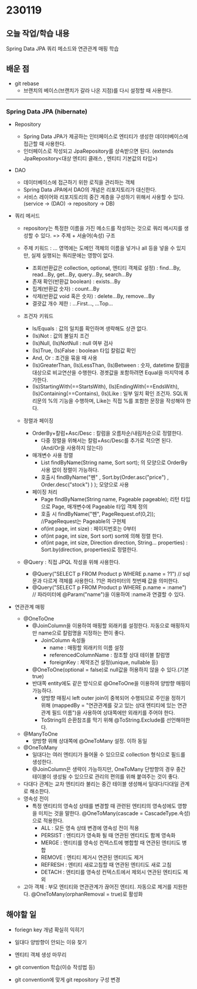 # 230119

## 오늘 작업/학습 내용

Spring Data JPA 쿼리 메소드와 연관관계 매핑 학습

## 배운 점

- git rebase
	- 브랜치의 베이스(브랜치가 갈라 나온 지점)를 다시 설정할 때 사용한다.

------------------------------------------------------------------------------------
### Spring Data JPA (hibernate)

- Repository
	- Spring Data JPA가 제공하는 인터페이스로 엔티티가 생성한 데이터베이스에 접근할 때 사용한다.
	- 인터페이스로 작성되고 JpaRepository를 상속받으면 된다. (extends JpaRepository<대상 엔티티 클래스 , 엔티티 기본값의 타입>)

- DAO
	- 데이터베이스에 접근하기 위한 로직을 관리하는 객체
	- Spring Data JPA에서 DAO의 개념은 리포지토리가 대신한다.
	- 서비스 레이어와 리포지토리의 중간 계층을 구성하기 위해서 사용할 수 있다.(service -> (DAO) -> repository -> DB)

- 쿼리 메서드
	- repository는 특정한 이름을 가진 메소드를 작성하는 것으로 쿼리 메시지를 생성할 수 있다. => 주제 + 서술어(속성) 구조
	- 주제 키워드 :  ... 영역에는 도메인 객체의 이름을 넣거나 all 등을 넣을 수 있지만, 실제 실행되는 쿼리문에는 영향이 없다.
		- 조회(반환값은 collection, optional, 엔티티 객체로 설정) : find...By, read...By, get...By, query...By, search...By
		- 존재 확인(반환값 boolean) : exists...By
		- 집계(반환값 숫자) : count...By
		- 삭제(반환값 void 혹은 숫자) : delete...By, remove...By
		- 결괏값 개수 제한 : ...First<number>..., ...Top<number>...
		
	- 조건자 키워드
		- Is/Equals : 값의 일치를 확인하며 생략해도 상관 없다.
		- (Is)Not : 값의 불일치 조건
		- (Is)Null, (Is)NotNull : null 여부 검사
		- (Is)True, (Is)False : boolean 타입 칼럼값 확인
		- And, Or : 조건을 묶을 때 사용
		- (Is)GreaterThan, (Is)LessThan, (Is)Between : 숫자, datetime 칼럼을 대상으로 비교연산을 수행한다. 경곗값을 포함하려면 Equal을 마지막에 추가한다.
		- (Is)StartingWith(==StartsWith), (Is)EndingWith(==EndsWith), (Is)Containing(==Contains), (Is)Like : 일부 일치 확인 조건자. SQL쿼리문의 %의 기능을 수행하며, Like는 직접 %를 포함한 문장을 작성해야 한다.

	- 정렬과 페이징
		- OrderBy+칼럼+Asc/Desc : 칼럼을 오름차순/내림차순으로 정렬한다.
			- 다중 정렬을 위해서는 칼럼+Asc/Desc를 추가로 적으면 된다.(And/Or을 사용하지 않는다)
		- 매개변수 사용 정렬
			- List<Product> findByName(String name, Sort sort); 의 모양으로 OrderBy 사용 없이 정렬이 가능하다.
			- 호출시 findByName("펜" , Sort.by(Order.asc("price") , Order.desc("stock") ) ); 모양으로 사용
		- 페이징 처리 
			- Page<Product> findByName(String name, Pageable pageable); 리턴 타입으로 Page, 매개변수에 Pageable 타입 객체 정의
			- 호출 시 findByName("펜", PageRequest.of(0,2));  //PageRequest는 Pageable의 구현체
			- of(int page, int size) : 페이지번호는 0부터
			- of(int page, int size, Sort sort) sort에 의해 정렬 한다.
			- of(int page, int size, Direction direction, String... properties) : Sort.by(direction, properties)로 정렬한다.	
	- @Query : 직접 JPQL 작성을 위해 사용한다.
		- @Query("SELECT p FROM Product p WHERE p.name = ?1") // sql문과 다르게 객체를 사용한다. ?1은 파라미터의 첫번째 값을 의미한다.	
		- @Query("SELECT p FROM Product p WHERE p.name = :name") // 파라미터에 @Param("name")을 이용하여 :name과 연결할 수 있다.

- 연관관계 매핑
	- @OneToOne
		- @JoinColumn을 이용하여 매핑할 외래키를 설정한다. 자동으로 매핑하지만 name으로 칼럼명을 지정하는 편이 좋다.
			- JoinColumn 속성들
				- name : 매핑할 외래키의 이름 설정
				- referencedColumnName : 참조할 상대 테이블 칼럼명
				- foreignKey : 제약조건 설정(unique, nullable 등) 
		- @OneToOne(optional = false)로 null값을 허용하지 않을 수 있다.(기본 true)
		- 반대쪽 entity에도 같은 방식으로 @OneToOne을 이용하여 양방향 매핑이 가능하다. 
			- 양방향 매핑시 left outer join이 중복되어 수행되므로 주인을 정하기 위해 (mappedBy = "연관관계를 갖고 있는 상대 엔티티에 있는 연관관계 필드 이름")을 사용하여 상대쪽에만 외래키를 주어야 한다.
			- ToString의 순환참조를 막기 위해 @ToString.Exclude를 선언해야한다.
	- @ManyToOne
		- 양방향 위해 상대쪽에 @OneToMany 설정. 이하 동일
	- @OneToMany
		- 일대다는 여러 엔티티가 들어올 수 있으므로 collection 형식으로 필드를 생성한다.
		- @JoinColumn은 생략이 가능하지만, OneToMany 단방향의 경우 중간 테이블이 생성될 수 있으므로 관리의 편의를 위해 붙여주는 것이 좋다.
	- 다대다 관계는 교차 엔티티라 불리는 중간 테이블 생성해서 일대다/다대일 관계로 해소한다.
	- 영속성 전이
		- 특정 엔티티의 영속성 상태를 변경할 때 관련된 엔티티의 영속성에도 영향을 미치는 것을 말한다. @OneToMany(cascade = CascadeType.속성) 으로 적용한다.
			- ALL : 모든 영속 상태 변경에 영속성 전이 적용
			- PERSIST : 엔티티가 영속화 될 때 연관된 엔티티도 함께 영속화
			- MERGE : 엔티티를 영속성 컨텍스트에 병합할 때 연관된 엔티티도 병합
			- REMOVE : 엔티티 제거시 연관된 엔티티도 제거
			- REFRESH : 엔티티 새로고침할 때 연관된 엔티티도 새로 고침
			- DETACH : 엔티티를 영속성 컨텍스트에서 제외시 연관된 엔티티도 제외
	- 고아 객체 : 부모 엔티티와 연관관계가 끊어진 엔티티. 자동으로 제거를 지원한다. @OneToMany(orphanRemoval = true)로 활성화
## 해야할 일

- foriegn key 개념 확실히 익히기

- 일대다 양방향이 안되는 이유 찾기

- 엔티티 객체 생성 마무리

- git convention 학습(이슈 작성법 등)

- git convention에 맞게 git repository 구성 변경